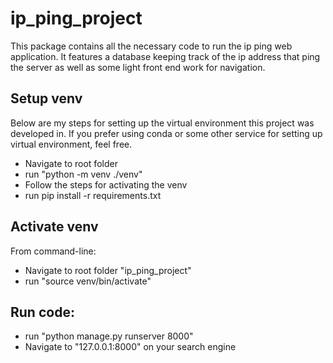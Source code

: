 # ip_ping_project

This package contains all the necessary code to run the ip ping web application. It features a database keeping track of the ip address that ping the server as well as some light front end work for navigation.

## Setup venv

Below are my steps for setting up the virtual environment this project was developed in. If you prefer using conda or some other service for setting up virtual environment, feel free.

- Navigate to root folder
- run "python -m venv ./venv"
- Follow the steps for activating the venv
- run pip install -r requirements.txt

## Activate venv

From command-line:
- Navigate to root folder "ip_ping_project"
- run "source venv/bin/activate"

## Run code:

- run "python manage.py runserver 8000"
- Navigate to "127.0.0.1:8000" on your search engine